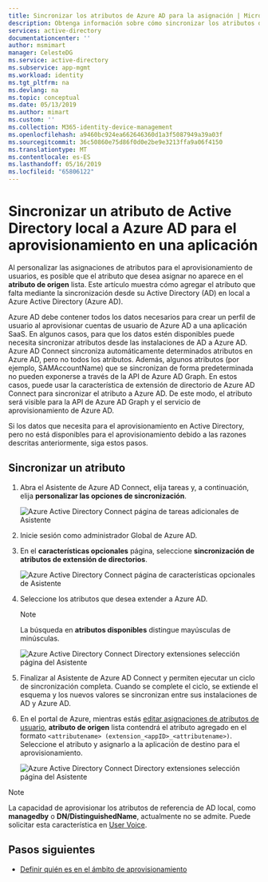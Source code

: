 ```yaml
---
title: Sincronizar los atributos de Azure AD para la asignación | Microsoft Docs
description: Obtenga información sobre cómo sincronizar los atributos de Active Directory local a Azure AD. Al configurar el aprovisionamiento de usuarios para aplicaciones SaaS, utilice la característica de extensión de directorio para agregar atributos de origen que no están sincronizados de forma predeterminada.
services: active-directory
documentationcenter: ''
author: msmimart
manager: CelesteDG
ms.service: active-directory
ms.subservice: app-mgmt
ms.workload: identity
ms.tgt_pltfrm: na
ms.devlang: na
ms.topic: conceptual
ms.date: 05/13/2019
ms.author: mimart
ms.custom: ''
ms.collection: M365-identity-device-management
ms.openlocfilehash: a9460bc924ea662646360d1a3f5087949a39a03f
ms.sourcegitcommit: 36c50860e75d86f0d0e2be9e3213ffa9a06f4150
ms.translationtype: MT
ms.contentlocale: es-ES
ms.lasthandoff: 05/16/2019
ms.locfileid: "65806122"
---
```

# <a name="sync-an-attribute-from-your-on-premises-active-directory-to-azure-ad-for-provisioning-to-an-application"></a>Sincronizar un atributo de Active Directory local a Azure AD para el aprovisionamiento en una aplicación

Al personalizar las asignaciones de atributos para el aprovisionamiento de usuarios, es posible que el atributo que desea asignar no aparece en el **atributo de origen** lista. Este artículo muestra cómo agregar el atributo que falta mediante la sincronización desde su Active Directory (AD) en local a Azure Active Directory (Azure AD).

Azure AD debe contener todos los datos necesarios para crear un perfil de usuario al aprovisionar cuentas de usuario de Azure AD a una aplicación SaaS. En algunos casos, para que los datos estén disponibles puede necesita sincronizar atributos desde las instalaciones de AD a Azure AD. Azure AD Connect sincroniza automáticamente determinados atributos en Azure AD, pero no todos los atributos. Además, algunos atributos (por ejemplo, SAMAccountName) que se sincronizan de forma predeterminada no pueden exponerse a través de la API de Azure AD Graph. En estos casos, puede usar la característica de extensión de directorio de Azure AD Connect para sincronizar el atributo a Azure AD. De este modo, el atributo será visible para la API de Azure AD Graph y el servicio de aprovisionamiento de Azure AD.

Si los datos que necesita para el aprovisionamiento en Active Directory, pero no está disponibles para el aprovisionamiento debido a las razones descritas anteriormente, siga estos pasos.
 
## <a name="sync-an-attribute"></a>Sincronizar un atributo 

1. Abra el Asistente de Azure AD Connect, elija tareas y, a continuación, elija **personalizar las opciones de sincronización**.

   ![Azure Active Directory Connect página de tareas adicionales de Asistente](media/user-provisioning-sync-attributes-for-mapping/active-directory-connect-customize.png)
 
2. Inicie sesión como administrador Global de Azure AD. 

3. En el **características opcionales** página, seleccione **sincronización de atributos de extensión de directorios**.
 
   ![Azure Active Directory Connect página de características opcionales de Asistente](media/user-provisioning-sync-attributes-for-mapping/active-directory-connect-directory-extension-attribute-sync.png)

4. Seleccione los atributos que desea extender a Azure AD.
   > [!NOTE]
   > La búsqueda en **atributos disponibles** distingue mayúsculas de minúsculas.

   ![Azure Active Directory Connect Directory extensiones selección página del Asistente](media/user-provisioning-sync-attributes-for-mapping/active-directory-connect-directory-extensions.png)

5. Finalizar al Asistente de Azure AD Connect y permiten ejecutar un ciclo de sincronización completa. Cuando se complete el ciclo, se extiende el esquema y los nuevos valores se sincronizan entre sus instalaciones de AD y Azure AD.
 
6. En el portal de Azure, mientras estás [editar asignaciones de atributos de usuario](customize-application-attributes.md), **atributo de origen** lista contendrá el atributo agregado en el formato `<attributename> (extension_<appID>_<attributename>)`. Seleccione el atributo y asignarlo a la aplicación de destino para el aprovisionamiento.

   ![Azure Active Directory Connect Directory extensiones selección página del Asistente](media/user-provisioning-sync-attributes-for-mapping/attribute-mapping-extensions.png)

> [!NOTE]
> La capacidad de aprovisionar los atributos de referencia de AD local, como **managedby** o **DN/DistinguishedName**, actualmente no se admite. Puede solicitar esta característica en [User Voice](https://feedback.azure.com/forums/169401-azure-active-directory). 

## <a name="next-steps"></a>Pasos siguientes

* [Definir quién es en el ámbito de aprovisionamiento](define-conditional-rules-for-provisioning-user-accounts.md)
